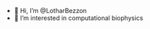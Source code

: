 - 👋 Hi, I’m @LotharBezzon
- 👀 I’m interested in computational biophysics

<!---
LotharBezzon/LotharBezzon is a ✨ special ✨ repository because its `README.md` (this file) appears on your GitHub profile.
You can click the Preview link to take a look at your changes.
--->
